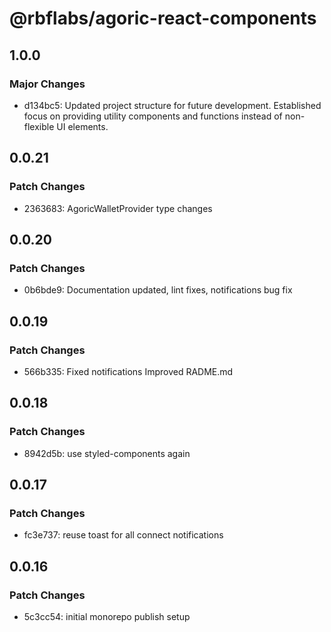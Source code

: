 # @rbflabs/agoric-react-components

## 1.0.0

### Major Changes

- d134bc5: Updated project structure for future development. Established focus on providing utility components and functions instead of non-flexible UI elements.

## 0.0.21

### Patch Changes

- 2363683: AgoricWalletProvider type changes

## 0.0.20

### Patch Changes

- 0b6bde9: Documentation updated, lint fixes, notifications bug fix

## 0.0.19

### Patch Changes

- 566b335: Fixed notifications Improved RADME.md

## 0.0.18

### Patch Changes

- 8942d5b: use styled-components again

## 0.0.17

### Patch Changes

- fc3e737: reuse toast for all connect notifications

## 0.0.16

### Patch Changes

- 5c3cc54: initial monorepo publish setup
